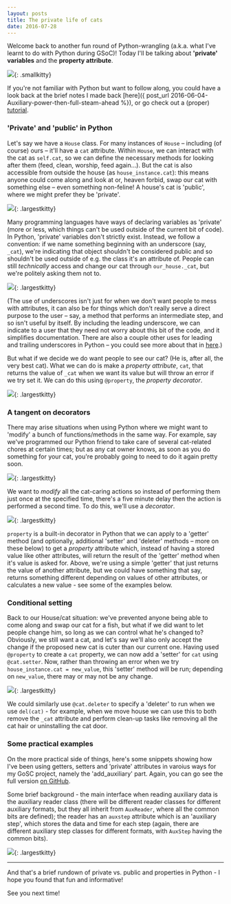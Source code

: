 ```yaml
---
layout: posts
title: The private life of cats
date: 2016-07-28
---
```


Welcome back to another fun round of Python-wrangling (a.k.a. what I've learnt to do with Python during GSoC)! Today I'll be talking about **'private' variables** and the **property attribute**. 


![](/images/7WranglingKitty.png){: .smallkitty}


If you're not familiar with Python but want to follow along, you could have a look back at the brief notes I made back [here]({ post_url 2016-06-04-Auxiliary-power-then-full-steam-ahead %}), or go check out a (proper) [tutorial](https://wiki.python.org/moin/BeginnersGuide/).

### 'Private' and 'public' in Python

Let's say we have a `House` class. For many instances of `House` – including (of course) ours – it'll have a `cat` attribute. Within `House`, we can interact with the cat as `self.cat`, so we can define the necessary methods for looking after them (feed, clean, worship, feed again...). But the cat is also accessible from outside the house (as `house_instance.cat`): this means anyone could come along and look at or, heaven forbid, swap our cat with something else – even something non-feline! A house's cat is 'public', where we might prefer they be 'private'.


![](/images/7PublicKitty.png){: .largestkitty}


Many programming languages have ways of declaring variables as 'private' (more or less, which things can't be used outside of the current bit of code). In Python, 'private' variables don't strictly exist. Instead, we follow a convention: if we name something beginning with an underscore (say, `_cat`), we're indicating that object shouldn't be considered public and so shouldn't be used outside of e.g. the class it's an attribute of. People can still *technically* access and change our cat through `our_house._cat`, but we're politely asking them not to.


![](/images/7PrivateKitty.png){: .largestkitty}


(The use of underscores isn't just for when we don't want people to mess with attributes, it can also be for things which don't really serve a direct purpose to the user – say, a method that performs an intermediate step, and so isn't useful by itself. By including the leading underscore, we can indicate to a user that they need not worry about this bit of the code, and it simplifies documentation. There are also a couple other uses for leading and trailing underscores in Python – you could see more about that in [here](https://www.python.org/dev/peps/pep-0008/#descriptive-naming-styles).)

But what if we decide we do want people to see our cat? (He is, after all, the very best cat). What we can do is make a *property attribute*, `cat`, that returns the value of `_cat` when we want its value but will throw an error if we try set it. We can do this using `@property`, the *property decorator*.


![](/images/7PropertyKitty.png){: .largestkitty}


### A tangent on decorators

There may arise situations when using Python where we might want to 'modify' a bunch of functions/methods in the same way. For example, say we've programmed our Python friend to take care of several cat-related chores at certain times; but as any cat owner knows, as soon as you do something for your cat, you're probably going to need to do it again pretty soon. 


![](/images/7CatCycleKitty.png){: .largestkitty}


We want to *modify* all the cat-caring actions so instead of performing them just once at the specified time, there's a five minute delay then the action is performed a second time. To do this, we'll use a *decorator*.


![](/images/7DecoratorKitty.png){: .largestkitty}


`property` is a built-in decorator in Python that we can apply to a 'getter' method (and optionally, additional 'setter' and 'deleter' methods – more on these below) to get a *property* attribute which, instead of having a stored value like other attributes, will return the result of the 'getter' method when it's value is asked for. Above, we're using a simple 'getter' that just returns the value of another attribute, but we could have something that say, returns something different depending on values of other attributes, or calculates a new value - see some of the examples below.


### Conditional setting

Back to our House/cat situation: we've prevented anyone being able to come along and swap our cat for a fish, but what if we did want to let people change him, so long as we can control what he's changed to? Obviously, we still want a cat, and let's say we'll also only accept the change if the proposed new cat is cuter than our current one. Having used `@property` to create a `cat` property, we can now add a 'setter' for `cat` using `@cat.setter`. Now, rather than throwing an error when we try `house_instance.cat = new_value`, this 'setter' method will be run; depending on `new_value`, there may or may not be any change.


![](/images/7SetKitty.png){: .largestkitty}


We could similarly use `@cat.deleter` to specify a 'deleter' to run when we use `del(cat)` - for example, when we move house we can use this to both remove the `_cat` attribute and perform clean-up tasks like removing all the cat hair or uninstalling the cat door.


### Some practical examples

On the more practical side of things, here's some snippets showing how I've been using getters, setters and 'private' attributes in varoius ways for my GoSC project, namely the 'add_auxiliary' part. Again, you can go see the full version [on GitHub](https://github.com/MDAnalysis/mdanalysis/pull/868).

Some brief background - the main interface when reading auxiliary data is the auxiliary reader class (there will be different reader classes for different auxiliary formats, but they all inherit from `AuxReader`, where all the common bits are defined); the reader has an `auxstep` attribute which is an 'auxiliary step',  which stores the data and time for each step (again, there are different auxiliary step classes for different formats, with `AuxStep` having the common bits).


![](/images/7ExampleKitty.png){: .largestkitty}


---

And that's a brief rundown of private vs. public and properties in Python - I hope you found that fun and informative! 

See you next time!

